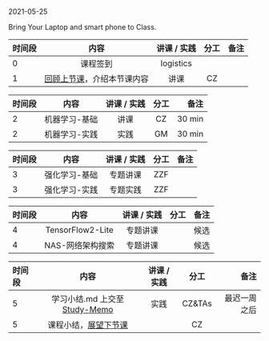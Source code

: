 2021-05-25

Bring Your Laptop and smart phone  to Class. 

| 时间段 |  内容    | 讲课 / 实践     |  分工  |  备注       |
| :---   |   :----:    |   :----:    |    :----:    | ---: |
|   0    |  课程签到     |  logistics   |          |        |
|   1    |  [回顾上节课](../WW13/WW13-Plan.md)，介绍本节课内容     |  讲课    |     CZ     |       |


| 时间段 |          内容        | 讲课 / 实践 | 分工  | 备注 |
| :----- | :-------------------: | :------: | :---: | ---: |
|    2   |     机器学习-基础      |   讲课    |    CZ      |  30 min      |
|    2   |     机器学习-实践      |   实践    |    GM      |  30 min      |

| 时间段  |          内容        | 讲课 / 实践 | 分工  | 备注 |
| :----- | :-------------------: | :------: | :---: | ---: |
|    3   |     强化学习-基础      |   专题讲课     |    ZZF      |        |
|    3   |     强化学习-实践      |   专题实践     |    ZZF      |        |

| 时间段  |          内容        | 讲课 / 实践 | 分工  | 备注 |
| :----- | :-------------------: | :------: | :---: | ---: |
|    4   |     TensorFlow2-Lite     |   专题讲课     |           |    候选    |
|    4   |     NAS-网络架构搜索      |   专题讲课     |           |    候选    |

|时间段  |  内容    |  讲课 / 实践     |  分工  |  备注       |
| :---   |   :----:    |   :----:    |    :----:    | ---: |
|   5    | 学习小结.md 上交至[Study-Memo](../../Study-Memo)   |  实践    |     CZ&TAs     |   最迟一周之后     |
|   5    | 课程小结，[展望下节课](../WW15/WW15-Plan.md)    |     |  CZ   |       |
